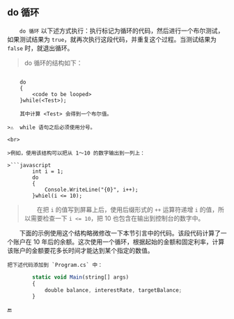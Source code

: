 ## do 循环

&emsp;&emsp;`do 循环` 以下述方式执行：执行标记为循环的代码，然后进行一个布尔测试，如果测试结果为 `true`，就再次执行这段代码，并重复这个过程。当测试结果为 `false` 时，就退出循环。

>   do 循环的结构如下：

>```javascript
        do
        {
            <code to be looped>
        }while(<Test>);
```
    其中计算 <Test> 会得到一个布尔值。

>⚠️  while 语句之后必须使用分号。

<br>

>例如，使用该结构可以把从 1～10 的数字输出到一列上：

>```javascript
        int i = 1;
        do
        {
            Console.WriteLine("{0}", i++);
        }whiel(i <= 10);
```

>&emsp;&emsp;在把 `i` 的值写到屏幕上后，使用后缀形式的 `++` 运算符递增 `i` 的值，所以需要检查一下 `i <= 10`，把 10 也包含在输出到控制台的数字中。



&emsp;&emsp;下面的示例使用这个结构略微修改一下本节引言中的代码。该段代码计算了一个账户在 10 年后的余额。这次使用一个循环，根据起始的金额和固定利率，计算该账户的金额要花多长时间才能达到某个指定的数值。

    把下述代码添加到 `Program.cs` 中：

```javascript
        static void Main(string[] args)
        {
            double balance, interestRate, targetBalance;
        }
```













🔚